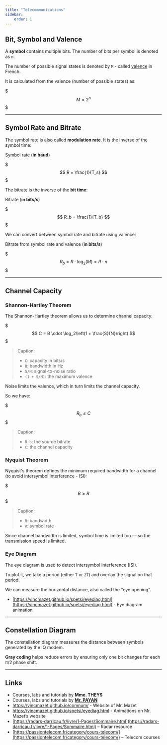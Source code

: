 ```yaml
---
title: "Telecommunications"
sidebar:
    order: 1
---
```


## Bit, Symbol and Valence

A **symbol** contains multiple bits. The number of bits per symbol is denoted as `n`.

The number of possible signal states is denoted by `M` - called [valence](https://fr.wikipedia.org/wiki/Valence_(r%C3%A9seau)) in French.

It is calculated from the valence (number of possible states) as:

$$$
M = 2^n
$$$

---

## Symbol Rate and Bitrate

The symbol rate is also called **modulation rate**. It is the inverse of the symbol time:

Symbol rate (**in baud**)

$$$
R = \frac{1}{T_s}
$$$

The bitrate is the inverse of the **bit time**:

Bitrate (**in bits/s**)

$$$
R_b = \frac{1}{T_b}
$$$

We can convert between symbol rate and bitrate using valence:

Bitrate from symbol rate and valence (**in bits/s**)

$$$
R_b = R \cdot \log_2(M) = R \cdot n
$$$

---

## Channel Capacity

### Shannon-Hartley Theorem

The Shannon-Hartley theorem allows us to determine channel capacity:

$$$
C = B \cdot \log_2\left(1 + \frac{S}{N}\right)
$$$

> Caption:
>
> - `C`: capacity in bits/s
> - `B`: bandwidth in Hz
> - `S/N`: signal-to-noise ratio
> - `(1 + S/N)`: the maximum valence

Noise limits the valence, which in turn limits the channel capacity.

So we have:

$$$
R_b \le C
$$$

> Caption:
>
> - `R_b`: the source bitrate
> - `C`: the channel capacity

### Nyquist Theorem

Nyquist's theorem defines the minimum required bandwidth for a channel (to avoid intersymbol interference - ISI):

$$$
B \ge R
$$$

> Caption:
>
> - `B`: bandwidth
> - `R`: symbol rate

Since channel bandwidth is limited, symbol time is limited too — so the transmission speed is limited.

### Eye Diagram

The eye diagram is used to detect intersymbol interference (ISI).

To plot it, we take a period (either `T` or `2T`) and overlay the signal on that period.

We can measure the horizontal distance, also called the "eye opening".

- [https://vincmazet.github.io/spetsi/eyediag.html](https://vincmazet.github.io/spetsi/eyediag.html) - Eye diagram animation

---

## Constellation Diagram

The constellation diagram measures the distance between symbols generated by the IQ modem.

**Gray coding** helps reduce errors by ensuring only one bit changes for each π/2 phase shift.

---

## Links

- Courses, labs and tutorials by **Mme. THEYS**
- Courses, labs and tutorials by [**Mr. PAYAN**](https://www.i3s.unice.fr/~fpayan/)
- <https://vincmazet.github.io/comnum/> - Website of Mr. Mazet
- <https://vincmazet.github.io/spetsi/eyediag.html> - Animations on Mr. Mazet’s website
- [https://radars-darricau.fr/livre/1-Pages/Sommaire.html](https://radars-darricau.fr/livre/1-Pages/Sommaire.html) – Radar resource
- [https://passiontelecom.fr/category/cours-telecom/](https://passiontelecom.fr/category/cours-telecom/) – Telecom courses
